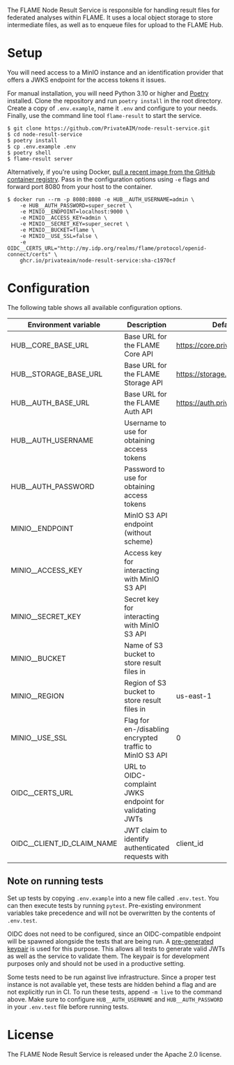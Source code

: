 The FLAME Node Result Service is responsible for handling result files for federated analyses within FLAME.
It uses a local object storage to store intermediate files, as well as to enqueue files for upload to the FLAME Hub.

# Setup

You will need access to a MinIO instance and an identification provider that offers a JWKS endpoint for the access
tokens it issues.

For manual installation, you will need Python 3.10 or higher and [Poetry](https://python-poetry.org/) installed.
Clone the repository and run `poetry install` in the root directory.
Create a copy of `.env.example`, name it `.env` and configure to your needs.
Finally, use the command line tool `flame-result` to start the service.

```
$ git clone https://github.com/PrivateAIM/node-result-service.git
$ cd node-result-service
$ poetry install
$ cp .env.example .env
$ poetry shell
$ flame-result server
```

Alternatively, if you're using
Docker, [pull a recent image from the GitHub container registry](https://github.com/PrivateAIM/node-result-service/pkgs/container/node-result-service).
Pass in the configuration options using `-e` flags and forward port 8080 from your host to the container.

```
$ docker run --rm -p 8080:8080 -e HUB__AUTH_USERNAME=admin \
    -e HUB__AUTH_PASSWORD=super_secret \
    -e MINIO__ENDPOINT=localhost:9000 \
    -e MINIO__ACCESS_KEY=admin \
    -e MINIO__SECRET_KEY=super_secret \
    -e MINIO__BUCKET=flame \
    -e MINIO__USE_SSL=false \
    -e OIDC__CERTS_URL="http://my.idp.org/realms/flame/protocol/openid-connect/certs" \
    ghcr.io/privateaim/node-result-service:sha-c1970cf
```

# Configuration

The following table shows all available configuration options.

| **Environment variable**   | **Description**                                          | **Default**                    | **Required** |
|----------------------------|----------------------------------------------------------|--------------------------------|:------------:|
| HUB__CORE_BASE_URL         | Base URL for the FLAME Core API                          | https://core.privateaim.net    |              |
| HUB__STORAGE_BASE_URL      | Base URL for the FLAME Storage API                       | https://storage.privateaim.net |              |
| HUB__AUTH_BASE_URL         | Base URL for the FLAME Auth API                          | https://auth.privateaim.net    |              |
| HUB__AUTH_USERNAME         | Username to use for obtaining access tokens              |                                |      x       |
| HUB__AUTH_PASSWORD         | Password to use for obtaining access tokens              |                                |      x       |
| MINIO__ENDPOINT            | MinIO S3 API endpoint (without scheme)                   |                                |      x       |
| MINIO__ACCESS_KEY          | Access key for interacting with MinIO S3 API             |                                |      x       |
| MINIO__SECRET_KEY          | Secret key for interacting with MinIO S3 API             |                                |      x       |
| MINIO__BUCKET              | Name of S3 bucket to store result files in               |                                |      x       |
| MINIO__REGION              | Region of S3 bucket to store result files in             | us-east-1                      |              |
| MINIO__USE_SSL             | Flag for en-/disabling encrypted traffic to MinIO S3 API | 0                              |              |
| OIDC__CERTS_URL            | URL to OIDC-complaint JWKS endpoint for validating JWTs  |                                |      x       |
| OIDC__CLIENT_ID_CLAIM_NAME | JWT claim to identify authenticated requests with        | client_id                      |              |

## Note on running tests

Set up tests by copying `.env.example` into a new file called `.env.test`.
You can then execute tests by running `pytest`.
Pre-existing environment variables take precedence and will not be overwritten by the contents of `.env.test`.

OIDC does not need to be configured, since an OIDC-compatible endpoint will be spawned alongside the tests that are
being run.
A [pre-generated keypair](tests/assets/keypair.pem) is used for this purpose.
This allows all tests to generate valid JWTs as well as the service to validate them.
The keypair is for development purposes only and should not be used in a productive setting.

Some tests need to be run against live infrastructure.
Since a proper test instance is not available yet, these tests are hidden behind a flag and are not explicitly run in
CI.
To run these tests, append `-m live` to the command above.
Make sure to configure `HUB__AUTH_USERNAME` and `HUB__AUTH_PASSWORD` in your `.env.test` file before running tests.

# License

The FLAME Node Result Service is released under the Apache 2.0 license.
